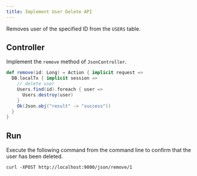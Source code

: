 ```yaml
---
title: Implement User Delete API
---
```


Removes user of the specified ID from the `USERS` table.

## Controller

Implement the `remove` method of `JsonController`.

```scala
def remove(id: Long) = Action { implicit request =>
  DB.localTx { implicit session =>
    // delete user
    Users.find(id).foreach { user =>
      Users.destroy(user)
    }
    Ok(Json.obj("result" -> "success"))
  }
}
```

## Run

Execute the following command from the command line to confirm that the user has been deleted.

```
curl -XPOST http://localhost:9000/json/remove/1
```
